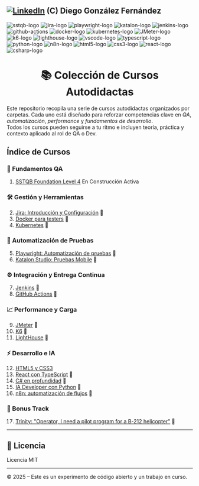 [![LinkedIn][linkedin-logo]][linkedin-link] (C) Diego González Fernández
---

![sstqb-logo]
![jira-logo]
![playwright-logo]
![katalon-logo]
![jenkins-logo]
![github-actions]
![docker-logo]
![kubernetes-logo]
![JMeter-logo]
![k6-logo]
![lighthouse-logo]
![vscode-logo]
![typescript-logo]
![python-logo]
![n8n-logo]
![html5-logo]
![css3-logo]
![react-logo]
![csharp-logo]

<h1 align="center">📚 Colección de Cursos Autodidactas</h1>

Este repositorio recopila una serie de cursos autodidactas organizados por carpetas. Cada uno está diseñado para reforzar competencias clave en *QA*, *automatización*, *performance* y *fundamentos de desarrollo*.  
Todos los cursos pueden seguirse a tu ritmo e incluyen teoría, práctica y contexto aplicado al rol de QA o Dev.

## Índice de Cursos

### 🧠 Fundamentos QA

1. [SSTQB Foundation Level 4](./sstqb) En Construcción Activa

### 🛠️ Gestión y Herramientas

2. [Jira: Introducción y Configuración](./jira) 🚧
3. [Docker para testers](./docker) 🚧
4. [Kubernetes](./kubernetes) 🚧

### 🧪 Automatización de Pruebas

5. [Playwright: Automatización de pruebas](./playwright) 🚧
6. [Katalon Studio: Pruebas Mobile](./katalon) 🚧

### ⚙️ Integración y Entrega Continua

7. [Jenkins](./jenkins) 🚧
8. [GitHub Actions](./github-actions) 🚧

### 📈 Performance y Carga

9. [JMeter](./jmeter) 🚧
10. [K6](./k6) 🚧
11. [LightHouse](./lighthouse) 🚧

### ⚡ Desarrollo e IA

12. [HTML5 y CSS3](./html5)
13. [React con TypeScript](./react) 🚧
14. [C# en profundidad](./csharp) 🚧
15. [IA Developer con Python](./ia-python) 🚧
16. [n8n: automatización de flujos](./n8n) 🚧

### 🚁 Bonus Track

17. [Trinity: "Operator, I need a pilot program for a B-212 helicopter"](./helicopter) 🚧

---

## 📄 Licencia

Licencia MIT

---

© 2025 – Este es un experimento de código abierto y un trabajo en curso.

<!-- Certificaciones -->
[sstqb-logo]: https://img.shields.io/badge/SSTQB-005AA7?style=for-the-badge&logoColor=white

<!-- QA tools -->
[jira-logo]: https://img.shields.io/badge/jira-%230A0FFF.svg?style=for-the-badge&logo=jira&logoColor=white

<!-- CI Tool -->
[github-actions]: https://img.shields.io/badge/github%20actions-%232671E5.svg?style=for-the-badge&logo=githubactions&logoColor=white
[jenkins-logo]: https://img.shields.io/badge/Jenkins-D24939?style=for-the-badge&logo=jenkins&logoColor=white

<!-- Containers -->
[kubernetes-logo]: https://img.shields.io/badge/Kubernetes-326CE5?style=for-the-badge&logo=kubernetes&logoColor=white
[docker-logo]: https://img.shields.io/badge/Docker-2496ED?style=for-the-badge&logo=docker&logoColor=white

<!-- Programming Languages -->
[typescript-logo]: https://img.shields.io/badge/typescript-%23007ACC.svg?style=for-the-badge&logo=typescript&logoColor=white
[python-logo]: https://img.shields.io/badge/Python-black?logo=python&style=for-the-badge
[html5-logo]: https://img.shields.io/badge/HTML5-E34F26?style=for-the-badge&logo=html5&logoColor=white
[css3-logo]: https://img.shields.io/badge/CSS3-1572B6?style=for-the-badge&logo=css3&logoColor=white
[csharp-logo]: https://img.shields.io/badge/C%23-239120?style=for-the-badge&logo=c-sharp&logoColor=white

<!-- Testing Frameworks -->
[cypress-logo]: https://img.shields.io/badge/-cypress-%23E5E5E5?style=for-the-badge&logo=cypress&logoColor=058a5e
[playwright-logo]: https://img.shields.io/badge/playwright-black?style=for-the-badge
[katalon-logo]: https://img.shields.io/badge/Katalon%20Studio-0568A6?style=for-the-badge&logo=katalon&logoColor=white

<!-- Performance -->
[K6-logo]: https://img.shields.io/badge/k6-7D64FF?style=for-the-badge&logo=k6&logoColor=white
[JMeter-logo]: https://img.shields.io/badge/JMeter-D24939?style=for-the-badge&logo=apache-jmeter&logoColor=white
[axe-core-logo]: https://img.shields.io/badge/axe--core-darkgreen?style=for-the-badge&logo=axe&logoColor=white
[lighthouse-logo]: https://img.shields.io/badge/Lighthouse-orange?style=for-the-badge&logo=lighthouse&logoColor=white

<!-- Dev Tools -->
[vscode-logo]: https://img.shields.io/badge/Visual%20Studio%20Code-0078d7.svg?style=for-the-badge&logo=visual-studio-code&logoColor=white
[react-logo]: https://img.shields.io/badge/React-61DAFB?style=for-the-badge&logo=react&logoColor=black

<!-- IA -->
[n8n-logo]: https://img.shields.io/badge/n8n-EF6533?style=for-the-badge&logo=n8n&logoColor=white

<!-- Other -->
[linkedin-logo]: https://img.shields.io/badge/LinkedIn-blue?style=for-the-badge&logo=linkedin&logoColor=white
[linkedin-link]: https://www.linkedin.com/in/diego-gonzalez-fernandez/
